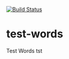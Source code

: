 
[![Build Status](https://app.travis-ci.com/laerteallan/test-words.svg?branch=main)](https://app.travis-ci.com/laerteallan/test-words)
# test-words
Test Words tst
